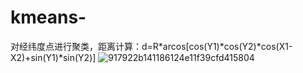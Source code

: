 # kmeans-
对经纬度点进行聚类，距离计算：d=R*arcos[cos(Y1)*cos(Y2)*cos(X1-X2)+sin(Y1)*sin(Y2)]
![917922b141186124e11f39cfd415804](https://user-images.githubusercontent.com/72685183/228412571-995c3dac-4092-451d-bdf0-691c66d817b3.png)

